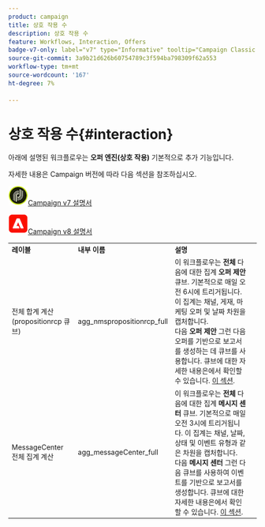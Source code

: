 ```yaml
---
product: campaign
title: 상호 작용 수
description: 상호 작용 수
feature: Workflows, Interaction, Offers
badge-v7-only: label="v7" type="Informative" tooltip="Campaign Classic v7에만 적용"
source-git-commit: 3a9b21d626b60754789c3f594ba798309f62a553
workflow-type: tm+mt
source-wordcount: '167'
ht-degree: 7%

---
```



# 상호 작용 수{#interaction}



아래에 설명된 워크플로우는 **오퍼 엔진(상호 작용)** 기본적으로 추가 기능입니다.

자세한 내용은 Campaign 버전에 따라 다음 섹션을 참조하십시오.

![](assets/do-not-localize/v7.jpeg)[Campaign v7 설명서](../../interaction/using/interaction-and-offer-management.md)

![](assets/do-not-localize/v8.png)[Campaign v8 설명서](https://experienceleague.adobe.com/docs/campaign/campaign-v8/send/interaction/interaction.html)


<table> 
 <tbody> 
  <tr> 
   <td> <strong>레이블</strong><br /> </td> 
   <td> <strong>내부 이름</strong><br /> </td> 
   <td> <strong>설명</strong><br /> </td> 
  </tr> 
  <tr> 
   <td> <span class="uicontrol">전체 합계 계산(propositionrcp 큐브)</span> <br /> </td> 
   <td> <span class="uicontrol">agg_nmspropositionrcp_full</span> <br /> </td> 
   <td> 이 워크플로우는 <strong>전체</strong> 다음에 대한 집계 <strong>오퍼 제안</strong> 큐브. 기본적으로 매일 오전 6시에 트리거됩니다. 이 집계는 채널, 게재, 마케팅 오퍼 및 날짜 차원을 캡처합니다.<br /> 다음 <strong>오퍼 제안</strong> 그런 다음 오퍼를 기반으로 보고서를 생성하는 데 큐브를 사용합니다. 큐브에 대한 자세한 내용은에서 확인할 수 있습니다. <a href="../../reporting/using/ac-cubes.md">이 섹션</a>.<br /> </td> 
  </tr> 
   <tr> 
   <td> <span class="uicontrol">MessageCenter 전체 집계 계산</span> <br /> </td> 
   <td> <span class="uicontrol">agg_messageCenter_full</span> <br /> </td> 
   <td> 이 워크플로우는 <strong>전체</strong> 다음에 대한 집계 <strong>메시지 센터</strong> 큐브. 기본적으로 매일 오전 3시에 트리거됩니다. 이 집계는 채널, 날짜, 상태 및 이벤트 유형과 같은 차원을 캡처합니다.<br /> 다음 <strong>메시지 센터</strong> 그런 다음 큐브를 사용하여 이벤트를 기반으로 보고서를 생성합니다. 큐브에 대한 자세한 내용은에서 확인할 수 있습니다. <a href="../../reporting/using/ac-cubes.md">이 섹션</a>.<br /> </td> 
   <td> <br /> </td> 
  </tr> 
 </tbody> 
</table>

